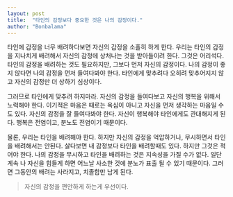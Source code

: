 ```yaml
---
layout: post
title:  "타인의 감정보다 중요한 것은 나의 감정이다."
author: "Bonbalama"
---
```


타인에 감정을 너무 배려하다보면 자신의 감정을 소홀히 하게 한다. 우리는 타인의 감정을 지나치게 배려해서 자신의 감정에 상처나는 것을 받아들이려 한다. 그것은 어리석다. 타인의 감정을 배려하는 것도 필요하지만, 그보다 먼저 자신의 감정이다. 나의 감정이 좋지 않다면 나의 감정을 먼저 들여다봐야 한다. 타인에게 맞추려다 오히려 맞추어지지 않고 자신의 감정만 더 상하기 심상이다.

그러므로 타인에게 맞추려 하지마라. 자신의 감정을 들여다보고 자신의 행복을 위해서 노력해야 한다. 이기적은 마음은 때로는 욕심이 아니고 자신을 먼저 생각하는 마음일 수도 있다. 자신의 감정을 잘 들여다봐야 한다. 자신이 행복해야 타인에게도 관대해지게 된다. 행복은 전염이고, 분노도 전염이기 때문이다. 

물론, 우리는 타인을 배려해야 한다. 하지만 자신의 감정을 억압하거나, 무시하면서 타인을 배려해서는 안된다. 살다보면 내 감정보다 타인을 배려할때도 있다. 하지만 그것은 적어야 한다. 나의 감정을 무시하고 타인을 배려하는 것은 지속성을 가질 수가 없다. 일단 계속 나 자신을 힘들게 하면 어느날 사소한 것에 분노가 표출 될 수 있기 때문이다. 그러면 그동안의 배려는 사라지고, 치졸함만 남게 된다. 

> 자신의 감정을 편안하게 하는게 우선이다.